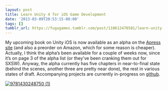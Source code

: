 ```yaml
---
layout: post
title: Learn Unity 4 for iOS Game Development
date: '2013-03-09T20:53:15-08:00'
tags: []
tumblr_url: https://fugugames.tumblr.com/post/110612470581/learn-unity-4-for-ios-game-development
---
```

My upcoming book on Unity iOS is now available as an alpha on the [Apress site](http://www.apress.com/9781430248750) (and also a preorder on Amazon, which for some reason is cheaper). Actually, I think the alpha’s been available for a couple of weeks now, since it’s on page 3 of the alpha list (or they’ve been cranking them out for SXSW). Anyway, the alpha currently has five chapters in near-to-final state (behind the scenes, another three are pretty near done), the rest in various states of draft. Accompanying projects are currently in-progress on [github](http://github.com/technicat/LearnUnity).

[![9781430248750 (1)](http://itshardtofondlepenguins.com/wp-content/uploads/2013/03/9781430248750-1.jpg)](http://itshardtofondlepenguins.com/wp-content/uploads/2013/03/9781430248750-1.jpg)

